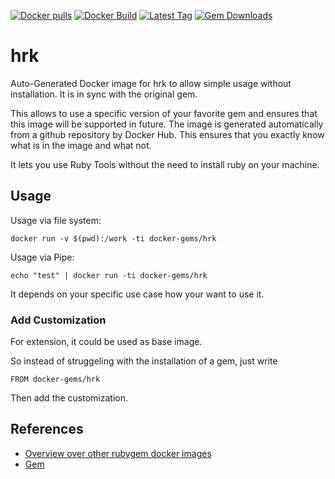 [![Docker pulls](https://img.shields.io/docker/pulls/rubygem/hrk.svg)](https://hub.docker.com/r/rubygem/hrk/)
[![Docker Build](https://img.shields.io/docker/automated/rubygem/hrk.svg)](https://hub.docker.com/r/rubygem/hrk/)
[![Latest Tag](https://img.shields.io/github/tag/docker-rubygem/hrk.svg)](https://hub.docker.com/r/rubygem/hrk/)
[![Gem Downloads](https://img.shields.io/gem/dt/hrk.svg)](https://rubygems.org/gems/hrk/)
# hrk

Auto-Generated Docker image for hrk to allow simple usage without installation.
It is in sync with the original gem.

This allows to use a specific version of your favorite gem and ensures that this image will be supported in future.
The image is generated automatically from a github repository by Docker Hub.
This ensures that you exactly know what is in the image and what not.

It lets you use Ruby Tools without the need to install ruby on your machine.

## Usage

Usage via file system:

`docker run -v $(pwd):/work -ti docker-gems/hrk`

Usage via Pipe:

`echo "test" | docker run -ti docker-gems/hrk`

It depends on your specific use case how your want to use it.

### Add Customization

For extension, it could be used as base image.

So instead of struggeling with the installation of a gem, just write

`FROM docker-gems/hrk`

Then add the customization.

## References

 - [Overview over other rubygem docker images](https://github.com/thinkbot/docker-rubygem)
 - [Gem](https://rubygems.org/gems/hrk/)
